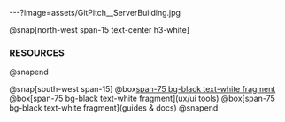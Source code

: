 ---?image=assets/GitPitch__ServerBuilding.jpg

@snap[north-west span-15 text-center h3-white]
### RESOURCES
@snapend

@snap[south-west span-15]
  @box[span-75 bg-black text-white fragment](libraries)
  @box[span-75 bg-black text-white fragment](ux/ui tools)
  @box[span-75 bg-black text-white fragment](guides & docs) 
@snapend

